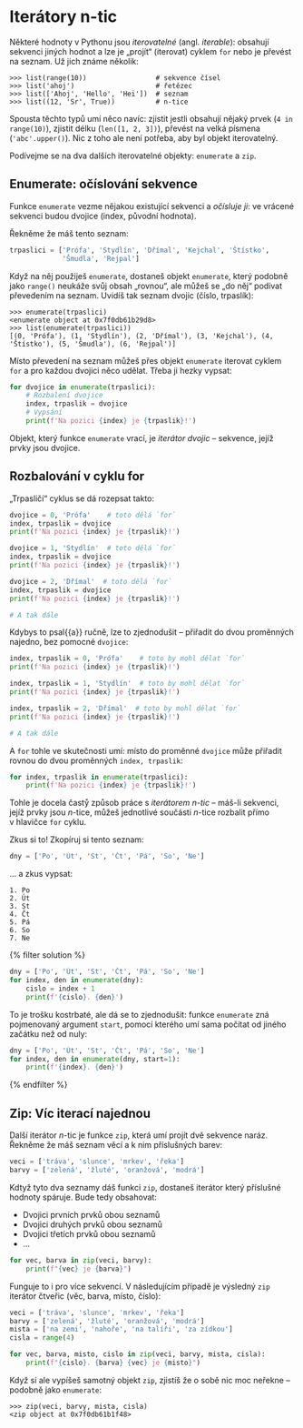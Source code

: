 # Iterátory n-tic

Některé hodnoty v Pythonu jsou *iterovatelné* (angl. *iterable*):
obsahují sekvenci jiných hodnot a lze je „projít“ (iterovat) cyklem `for` nebo
je převést na seznam.
Už jich známe několik:

```pycon
>>> list(range(10))                 # sekvence čísel
>>> list('ahoj')                    # řetězec
>>> list(['Ahoj', 'Hello', 'Hei'])  # seznam
>>> list((12, 'Sr', True))          # n-tice
```

Spousta těchto typů umí něco navíc: zjistit jestli obsahují nějaký prvek
(`4 in range(10)`), zjistit délku (`len([1, 2, 3])`), převést na velká písmena
(`'abc'.upper()`).
Nic z toho ale není potřeba, aby byl objekt iterovatelný.

Podívejme se na dva dalších iterovatelné objekty: `enumerate` a `zip`.


## Enumerate: očíslování sekvence

Funkce `enumerate` vezme nějakou existující sekvenci a *očísluje ji*:
ve vrácené sekvenci budou dvojice (index, původní hodnota).

Řekněme že máš tento seznam:

```python
trpaslici = ['Prófa', 'Stydlín', 'Dřímal', 'Kejchal', 'Štístko',
             'Šmudla', 'Rejpal']
```

Když na něj použiješ `enumerate`, dostaneš objekt `enumerate`,
který podobně jako `range()` neukáže svůj obsah „rovnou“,
ale můžeš se „do něj“ podívat převedením na seznam.
Uvidíš tak seznam dvojic (číslo, trpaslík):

```pycon
>>> enumerate(trpaslici)
<enumerate object at 0x7f0db61b29d8>
>>> list(enumerate(trpaslici))
[(0, 'Prófa'), (1, 'Stydlín'), (2, 'Dřímal'), (3, 'Kejchal'), (4, 'Štístko'), (5, 'Šmudla'), (6, 'Rejpal')]
```

Místo převedení na seznam můžeš přes objekt `enumerate` iterovat cyklem `for`
a pro každou dvojici něco udělat.
Třeba ji hezky vypsat:

```python
for dvojice in enumerate(trpaslici):
    # Rozbalení dvojice
    index, trpaslik = dvojice
    # Vypsání
    print(f'Na pozici {index} je {trpaslik}!')
```

Objekt, který funkce `enumerate` vrací, je *iterátor dvojic* – sekvence,
jejíž prvky jsou dvojice.

## Rozbalování v cyklu for

„Trpasličí“ cyklus se dá rozepsat takto:

```python
dvojice = 0, 'Prófa'    # toto dělá `for`
index, trpaslik = dvojice
print(f'Na pozici {index} je {trpaslik}!')

dvojice = 1, 'Stydlín'  # toto dělá `for`
index, trpaslik = dvojice
print(f'Na pozici {index} je {trpaslik}!')

dvojice = 2, 'Dřímal'  # toto dělá `for`
index, trpaslik = dvojice
print(f'Na pozici {index} je {trpaslik}!')

# A tak dále
```

Kdybys to psal{{a}} ručně, lze to zjednodušit – přiřadit do dvou proměnných
najedno, bez pomocné `dvojice`:

```python
index, trpaslik = 0, 'Prófa'    # toto by mohl dělat `for`
print(f'Na pozici {index} je {trpaslik}!')

index, trpaslik = 1, 'Stydlín'  # toto by mohl dělat `for`
print(f'Na pozici {index} je {trpaslik}!')

index, trpaslik = 2, 'Dřímal'  # toto by mohl dělat `for`
print(f'Na pozici {index} je {trpaslik}!')

# A tak dále
```

A `for` tohle ve skutečnosti umí: místo do proměnné `dvojice` může přiřadit
rovnou do dvou proměnných `index, trpaslik`:

```python
for index, trpaslik in enumerate(trpaslici):
    print(f'Na pozici {index} je {trpaslik}!')
```

Tohle je docela častẙ způsob práce s *iterátorem n-tic* – máš-li sekvenci,
jejíž prvky jsou <var>n</var>-tice, můžeš jednotlivé součásti <var>n</var>-tice
rozbalit přímo v hlavičce `for` cyklu.

Zkus si to! Zkopíruj si tento seznam:

```python
dny = ['Po', 'Út', 'St', 'Čt', 'Pá', 'So', 'Ne']
```

… a zkus vypsat:

```plain
1. Po
2. Út
3. St
4. Čt
5. Pá
6. So
7. Ne
```

{% filter solution %}

```python
dny = ['Po', 'Út', 'St', 'Čt', 'Pá', 'So', 'Ne']
for index, den in enumerate(dny):
    cislo = index + 1
    print(f'{cislo}. {den}')
```

To je trošku kostrbaté, ale dá se to zjednodušit: funkce `enumerate` zná
pojmenovaný argument `start`, pomocí kterého umí sama
počítat od jiného začátku než od nuly:

```python
dny = ['Po', 'Út', 'St', 'Čt', 'Pá', 'So', 'Ne']
for index, den in enumerate(dny, start=1):
    print(f'{index}. {den}')
```

{% endfilter %}


## Zip: Víc iterací najednou

Další iterátor <var>n</var>-tic je funkce `zip`, která umí projít dvě sekvence
naráz.
Řekněme že máš seznam věcí a k nim příslušných barev:

``` python
veci = ['tráva', 'slunce', 'mrkev', 'řeka']
barvy = ['zelená', 'žluté', 'oranžová', 'modrá']
```

Kdtyž tyto dva seznamy dáš funkci `zip`, dostaneš iterátor který příslušné
hodnoty spáruje.
Bude tedy obsahovat:

* Dvojici prvních prvků obou seznamů
* Dvojici druhých prvků obou seznamů
* Dvojici třetích prvků obou seznamů
* ...

``` python
for vec, barva in zip(veci, barvy):
    print(f"{vec} je {barva}")
```

Funguje to i pro více sekvencí.
V následujícím případě je výsledný `zip` iterátor čtveřic (věc, barva,
místo, číslo):

``` python
veci = ['tráva', 'slunce', 'mrkev', 'řeka']
barvy = ['zelená', 'žluté', 'oranžová', 'modrá']
mista = ['na zemi', 'nahoře', 'na talíři', 'za zídkou']
cisla = range(4)

for vec, barva, misto, cislo in zip(veci, barvy, mista, cisla):
    print(f"{cislo}. {barva} {vec} je {misto}")
```

Když si ale vypíšeš samotný objekt `zip`, zjistíš že o sobě nic moc neřekne
– podobně jako `enumerate`:

```pycon
>>> zip(veci, barvy, mista, cisla)
<zip object at 0x7f0db61b1f48>
```

